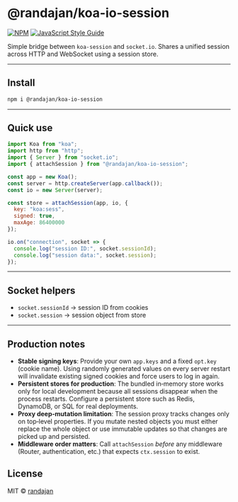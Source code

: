 # @randajan/koa-io-session

[![NPM](https://img.shields.io/npm/v/@randajan/koa-io-session.svg)](https://www.npmjs.com/package/@randajan/koa-io-session) [![JavaScript Style Guide](https://img.shields.io/badge/code_style-standard-brightgreen.svg)](https://standardjs.com)

Simple bridge between `koa-session` and `socket.io`. Shares a unified session across HTTP and WebSocket using a session store.

---

## Install

```bash
npm i @randajan/koa-io-session
```

---

## Quick use

```js
import Koa from "koa";
import http from "http";
import { Server } from "socket.io";
import { attachSession } from "@randajan/koa-io-session";

const app = new Koa();
const server = http.createServer(app.callback());
const io = new Server(server);

const store = attachSession(app, io, {
  key: "koa:sess",
  signed: true,
  maxAge: 86400000
});

io.on("connection", socket => {
  console.log("session ID:", socket.sessionId);
  console.log("session data:", socket.session);
});
```

---

## Socket helpers

- `socket.sessionId` → session ID from cookies
- `socket.session` → session object from store

---

## Production notes

- **Stable signing keys**: Provide your own `app.keys` and a fixed `opt.key` (cookie name).
  Using randomly generated values on every server restart will invalidate existing signed cookies and force users to log in again.
- **Persistent stores for production**: The bundled in‑memory store works only for local development because all sessions disappear when the process restarts.
  Configure a persistent store such as Redis, DynamoDB, or SQL for real deployments.
- **Proxy deep‑mutation limitation**: The session proxy tracks changes only on top‑level properties.
  If you mutate nested objects you must either replace the whole object or use immutable updates so that changes are picked up and persisted.
- **Middleware order matters**: Call `attachSession` *before* any middleware (Router, authentication, etc.) that expects `ctx.session` to exist.



## License

MIT © [randajan](https://github.com/randajan)